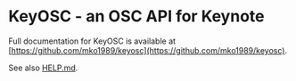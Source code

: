 # KeyOSC - an OSC API for Keynote

Full documentation for KeyOSC is available at [https://github.com/mko1989/keyosc](https://github.com/mko1989/keyosc).

See also [HELP.md](./companion/HELP.md).
